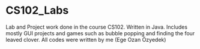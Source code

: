 # CS102_Labs
Lab and Project work done in the course CS102. Written in Java. Includes mostly GUI projects and games such as bubble popping and finding the four leaved clover. All codes were written by me (Ege Ozan Özyedek)
